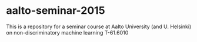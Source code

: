 # aalto-seminar-2015
This is a repository for a seminar course at Aalto University (and U. Helsinki) on non-discriminatory machine learning T-61.6010
